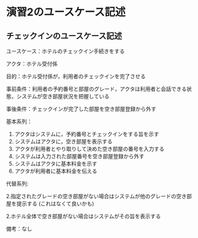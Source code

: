 # 演習2のユースケース記述

## チェックインのユースケース記述
ユースケース：ホテルのチェックイン手続きをする

アクタ：ホテル受付係

目的：ホテル受付係が，利用者のチェックインを完了させる

事前条件：利用者の予約番号と部屋のグレード，アクタは利用者と会話できる状態，システムが空き部屋状況を把握している

事後条件：チェックインが完了した部屋を空き部屋登録から外す

基本系列：

1. アクタはシステムに，予約番号とチェックインをする旨を示す	
2. システムはアクタに，空き部屋を表示する
3. アクタが利用者とやり取りして決めた空き部屋の番号を入力する
4. システムは入力された部屋番号を空き部屋登録から外す
5. システムはアクタに基本料金を示す
6. アクタが利用者に基本料金を伝える
   
代替系列:

2.指定されたグレードの空き部屋がない場合はシステムが他のグレードの空き部屋を提示する
(これはなくて良いかも)

2.ホテル全体で空き部屋がない場合はシステムがその旨を表示する
   
備考：なし
